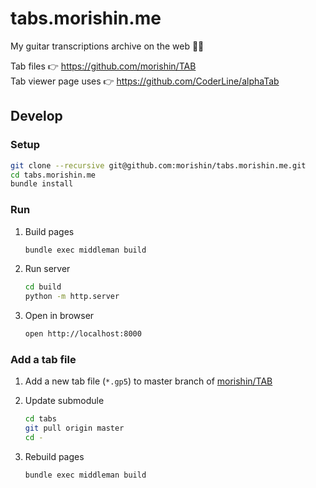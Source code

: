 # tabs.morishin.me
My guitar transcriptions archive on the web 🎸📝

Tab files 👉 https://github.com/morishin/TAB<br />
Tab viewer page uses 👉 https://github.com/CoderLine/alphaTab

## Develop
### Setup
```sh
git clone --recursive git@github.com:morishin/tabs.morishin.me.git
cd tabs.morishin.me
bundle install
```

### Run
1. Build pages

    ```sh
    bundle exec middleman build
    ```

1. Run server

    ```sh
    cd build
    python -m http.server
    ```

1. Open in browser

    ```sh
    open http://localhost:8000
    ```

### Add a tab file
1. Add a new tab file (`*.gp5`) to master branch of [morishin/TAB](https://github.com/morishin/TAB)

1. Update submodule

    ```sh
    cd tabs
    git pull origin master
    cd -
    ```

1. Rebuild pages

    ```sh
    bundle exec middleman build
    ```
